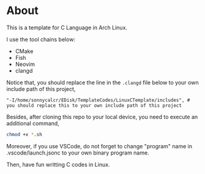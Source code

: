 # About

This is a template for C Language in Arch Linux.

I use the tool chains below:

- CMake
- Fish
- Neovim
- clangd

Notice that, you should replace the line in the `.clangd` file below to your own include path of this project,

```
"-I/home/sonnycalcr/EDisk/TemplateCodes/LinuxCTemplate/includes", # you should replace this to your own include path of this project
```

Besides, after cloning this repo to your local device, you need to execute an additional command,

```sh
chmod +x *.sh
```

Moreover, if you use VSCode, do not forget to change "program" name in .vscode/launch.jsonc to your own binary program name.

Then, have fun writting C codes in Linux.


